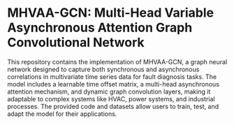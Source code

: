 # MHVAA-GCN: Multi-Head Variable Asynchronous Attention Graph Convolutional Network
This repository contains the implementation of MHVAA-GCN, a graph neural network designed to capture both synchronous and asynchronous correlations in multivariate time series data for fault diagnosis tasks. The model includes a learnable time offset matrix, a multi-head asynchronous attention mechanism, and dynamic graph convolution layers, making it adaptable to complex systems like HVAC, power systems, and industrial processes. The provided code and datasets allow users to train, test, and adapt the model for their applications.
